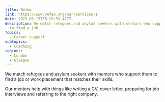```yaml
---
title: Refeo
link: https://www.refeo.org/our-services-1
date: 2023-08-15T15:20:59.477Z
description: We match refugees and asylum seekers with mentors who support them
  to find a job
topics:
  - Career support
subtopics:
  - Coaching
regions:
  - London
  - Glasgow
---
```


We match refugees and asylum seekers with mentors who support them to find a job or work placement that matches their skills.

Our mentors help with things like writing a CV, cover letter, preparing for job interviews and referring to the right company.
